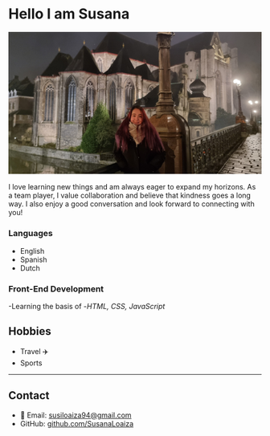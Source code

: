 # Hello I am Susana

![SusanaLoaiza](./img/susana.jpg)

I love learning new things and am always eager to expand my horizons. As a team player, I value collaboration
and believe that kindness goes a long way. I also enjoy a good conversation and look forward to connecting with you!

### Languages

- English
- Spanish
- Dutch

### Front-End Development

-Learning the basis of -_HTML, CSS, JavaScript_

## Hobbies

- Travel :airplane:
- Sports

---

## Contact

- 📧 Email: susiloaiza94@gmail.com
- GitHub: [github.com/SusanaLoaiza](https://github.com/SusanaLoaiza)